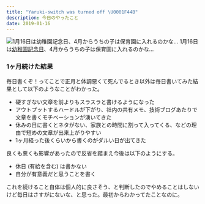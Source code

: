 ```yaml
---
title: "Yaruki-switch was turned off \U0001F44B"
description: 今日のやったこと
date: 2019-01-16
---
```


![1月16日は[幼稚園記念日](http://www.nnh.to/11/16.html)、4月からうちの子は保育園に入れるのかな…](https://cdn-images-1.medium.com/max/800/1*GwvwYgGCALXoKZV0GnSxIw.png)
1月16日は[幼稚園記念日](http://www.nnh.to/11/16.html)、4月からうちの子は保育園に入れるのかな…

### 1ヶ月続けた結果

毎日書くぞ！ってことで正月と体調悪くて死んでるとき以外は毎日書いてみた結果として以下のようなことがわかった。

*   硬すぎない文章を前よりもスラスラと書けるようになった
*   アウトプットするハードルが下がり、社内の共有メモ、技術ブログあたりで文章を書くモチベーションが湧いてきた
*   休みの日に書くとネタがない、家族との時間に割って入ってくる、などの理由で短めの文章が出来上がりやすい
*   1ヶ月経った後くらいから書くのがダルい日が出てきた

良くも悪くも影響があったので反省を踏まえ今後は以下のようにする。

*   休日 (有給を含む) は書かない
*   自分が有意義だと思うことを書く

これを続けること自体は個人的に良さそう、と判断したのでやめることはしないけど毎日はさすがにないな、と思った。最初からわかってたことなのに。

